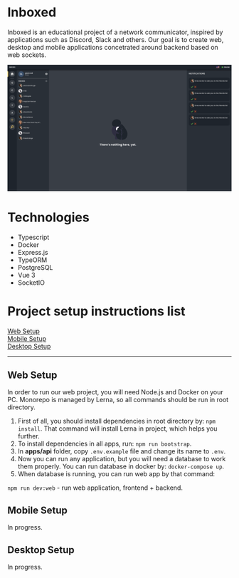 # Inboxed

Inboxed is an educational project of a network communicator, inspired by applications such as Discord, Slack and others. Our goal is to create web, desktop and mobile applications concetrated around backend based on web sockets.

![Inboxed Dashboard](./assets/inboxed-dashboard.png)

# Technologies

- Typescript
- Docker
- Express.js
- TypeORM
- PostgreSQL
- Vue 3
- SocketIO

# Project setup instructions list

[Web Setup](#web-setup)<br/>
[Mobile Setup](#mobile-setup)</br>
[Desktop Setup](#desktop-setup)

<hr/>

<a name="web-setup"></a>

## Web Setup

In order to run our web project, you will need Node.js and Docker on your PC. Monorepo is managed by Lerna, so all commands should be run in root directory.

1. First of all, you should install dependencies in root directory by: `npm install`. That command will install Lerna in project, which helps you further.
2. To install dependencies in all apps, run: `npm run bootstrap`.
3. In **apps/api** folder, copy `.env.example` file and change its name to `.env`.
4. Now you can run any application, but you will need a database to work them properly. You can run database in docker by: `docker-compose up`.
5. When database is running, you can run web app by that command:

`npm run dev:web` - run web application, frontend + backend.

<a name="mobile-setup"></a>

## Mobile Setup

In progress.

<a name="desktop-setup"></a>

## Desktop Setup

In progress.

